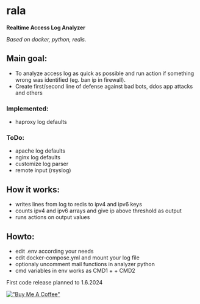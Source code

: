 # rala
**Realtime Access Log Analyzer**

*Based on docker, python, redis.*

## Main goal:
 * To analyze access log as quick as possible and run action if something wrong was identified (eg. ban ip in firewall).
 * Create first/second line of defense against bad bots, ddos ​​app attacks and others
   
### Implemented:
 * haproxy log defaults
   
### ToDo:
 * apache log defaults
 * nginx log defaults
 * customize log parser
 * remote input (rsyslog)

## How it works:
 * writes lines from log to redis to ipv4 and ipv6 keys
 * counts ipv4 and ipv6 arrays and give ip above threshold as output
 * runs actions on output values

## Howto:
 * edit .env according your needs
 * edit docker-compose.yml and mount your log file
 * optionaly uncomment mail functions in analyzer python
 * cmd variables in env works as CMD1 + <OUTPUT VALUE> + CMD2
 
First code release planned to 1.6.2024


[!["Buy Me A Coffee"](https://www.buymeacoffee.com/assets/img/custom_images/orange_img.png)](https://www.buymeacoffee.com/miloszarsky)
